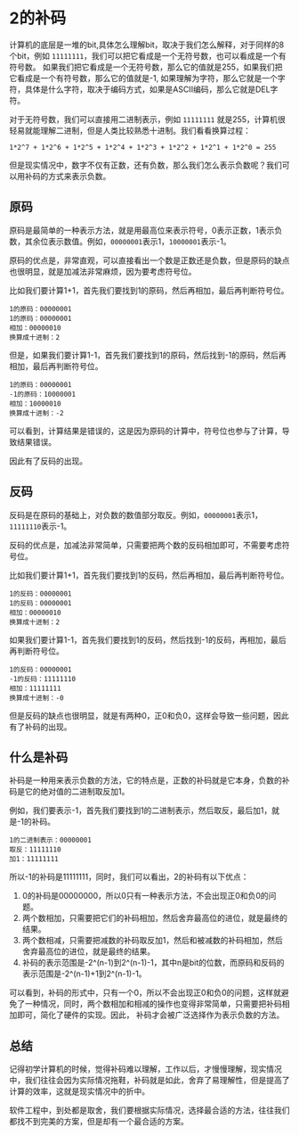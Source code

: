 # 2的补码

计算机的底层是一堆的bit,具体怎么理解bit，取决于我们怎么解释，对于同样的8个bit，例如 `11111111`，我们可以把它看成是一个无符号数，也可以看成是一个有符号数。
如果我们把它看成是一个无符号数，那么它的值就是255，如果我们把它看成是一个有符号数，那么它的值就是-1, 如果理解为字符，那么它就是一个字符，具体是什么字符，取决于编码方式，如果是ASCII编码，那么它就是DEL字符。

对于无符号数，我们可以直接用二进制表示，例如 `11111111` 就是255，计算机很轻易就能理解二进制，但是人类比较熟悉十进制。我们看看换算过程：

```
1*2^7 + 1*2^6 + 1*2^5 + 1*2^4 + 1*2^3 + 1*2^2 + 1*2^1 + 1*2^0 = 255
```

但是现实情况中，数字不仅有正数，还有负数，那么我们怎么表示负数呢？我们可以用补码的方式来表示负数。

## 原码

原码是最简单的一种表示方法，就是用最高位来表示符号，0表示正数，1表示负数，其余位表示数值。例如，`00000001`表示1，`10000001`表示-1。

原码的优点是，非常直观，可以直接看出一个数是正数还是负数，但是原码的缺点也很明显，就是加减法非常麻烦，因为要考虑符号位。

比如我们要计算1+1，首先我们要找到1的原码，然后再相加，最后再判断符号位。

```
1的原码：00000001
1的原码：00000001
相加：00000010
换算成十进制：2
```

但是，如果我们要计算1-1，首先我们要找到1的原码，然后找到-1的原码，然后再相加，最后再判断符号位。

```
1的原码：00000001
-1的原码：10000001
相加：10000010
换算成十进制：-2
```

可以看到，计算结果是错误的，这是因为原码的计算中，符号位也参与了计算，导致结果错误。

因此有了反码的出现。

## 反码

反码是在原码的基础上，对负数的数值部分取反。例如，`00000001`表示1，`11111110`表示-1。

反码的优点是，加减法非常简单，只需要把两个数的反码相加即可，不需要考虑符号位。

比如我们要计算1+1，首先我们要找到1的反码，然后再相加，最后再判断符号位。

```
1的反码：00000001
1的反码：00000001
相加：00000010
换算成十进制：2
```

如果我们要计算1-1，首先我们要找到1的反码，然后找到-1的反码，再相加，最后再判断符号位。

```
1的反码：00000001
-1的反码：11111110
相加：11111111
换算成十进制：-0
```

但是反码的缺点也很明显，就是有两种0，正0和负0，这样会导致一些问题，因此有了补码的出现。

## 什么是补码

补码是一种用来表示负数的方法，它的特点是，正数的补码就是它本身，负数的补码是它的绝对值的二进制取反加1。

例如，我们要表示-1，首先我们要找到1的二进制表示，然后取反，最后加1，就是-1的补码。

```
1的二进制表示：00000001
取反：11111110
加1：11111111
```

所以-1的补码是11111111，同时，我们可以看出，2的补码有以下优点：

1. 0的补码是00000000，所以0只有一种表示方法，不会出现正0和负0的问题。
2. 两个数相加，只需要把它们的补码相加，然后舍弃最高位的进位，就是最终的结果。
3. 两个数相减，只需要把减数的补码取反加1，然后和被减数的补码相加，然后舍弃最高位的进位，就是最终的结果。
4. 补码的表示范围是-2^(n-1)到2^(n-1)-1，其中n是bit的位数，而原码和反码的表示范围是-2^(n-1)+1到2^(n-1)-1。

可以看到，补码的形式中，只有一个0，所以不会出现正0和负0的问题，这样就避免了一种情况，同时，两个数相加和相减的操作也变得非常简单，只需要把补码相加即可，简化了硬件的实现。因此，
补码才会被广泛选择作为表示负数的方法。

## 总结

记得初学计算机的时候，觉得补码难以理解，工作以后，才慢慢理解，现实情况中，我们往往会因为实际情况拖鞋，补码就是如此，舍弃了易理解性，但是提高了计算的效率，这就是现实情况中的折中。

软件工程中，到处都是取舍，我们要根据实际情况，选择最合适的方法，往往我们都找不到完美的方案，但是却有一个最合适的方案。
